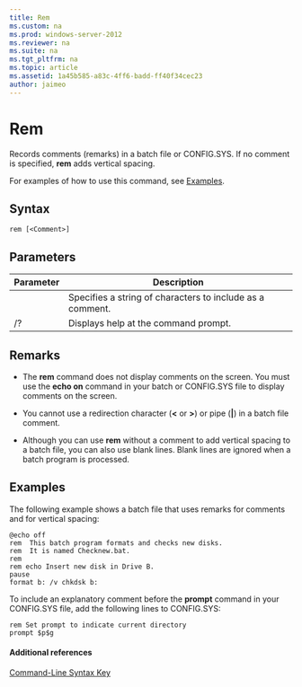 ```yaml
---
title: Rem
ms.custom: na
ms.prod: windows-server-2012
ms.reviewer: na
ms.suite: na
ms.tgt_pltfrm: na
ms.topic: article
ms.assetid: 1a45b585-a83c-4ff6-badd-ff40f34cec23
author: jaimeo
---
```

# Rem
Records comments \(remarks\) in a batch file or CONFIG.SYS. If no comment is specified, **rem** adds vertical spacing.  
  
For examples of how to use this command, see [Examples](#BKMK_examples).  
  
## Syntax  
  
```  
rem [<Comment>]  
```  
  
## Parameters  
  
|Parameter|Description|  
|-------------|---------------|  
|<Comment>|Specifies a string of characters to include as a comment.|  
|\/?|Displays help at the command prompt.|  
  
## Remarks  
  
-   The **rem** command does not display comments on the screen. You must use the **echo on** command in your batch or CONFIG.SYS file to display comments on the screen.  
  
-   You cannot use a redirection character \(**<** or **>**\) or pipe \(**|**\) in a batch file comment.  
  
-   Although you can use **rem** without a comment to add vertical spacing to a batch file, you can also use blank lines. Blank lines are ignored when a batch program is processed.  
  
## <a name="BKMK_examples"></a>Examples  
The following example shows a batch file that uses remarks for comments and for vertical spacing:  
  
```  
@echo off  
rem  This batch program formats and checks new disks.  
rem  It is named Checknew.bat.  
rem  
rem echo Insert new disk in Drive B.  
pause   
format b: /v chkdsk b:   
```  
  
To include an explanatory comment before the **prompt** command in your CONFIG.SYS file, add the following lines to CONFIG.SYS:  
  
```  
rem Set prompt to indicate current directory  
prompt $p$g  
```  
  
#### Additional references  
[Command-Line Syntax Key](Command-Line-Syntax-Key.md)  
  

